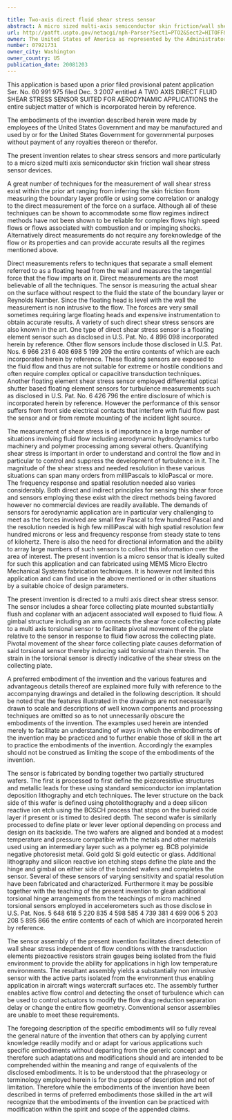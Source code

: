 ```yaml
---

title: Two-axis direct fluid shear stress sensor
abstract: A micro sized multi-axis semiconductor skin friction/wall shear stress induced by fluid flow. The sensor design includes a shear/strain transduction gimble connected to a force collecting plate located at the flow boundary surface. The shear force collecting plate is interconnected by an arm to offset the tortional hinges from the fluid flow. The arm is connected to the shear force collecting plate through dual axis torsional hinges with piezoresistive torsional strain gauges. These gauges are disposed on the tortional hinges and provide a voltage output indicative of applied shear stress acting on the force collection plate proximate the flow boundary surface. Offsetting the torsional hinges creates a force concentration and resolution structure that enables the generation of a large stress on the strain gauge from small shear stress, or small displacement of the collecting plate. The design also isolates the torsional sensors from exposure to the fluid flow.
url: http://patft.uspto.gov/netacgi/nph-Parser?Sect1=PTO2&Sect2=HITOFF&p=1&u=%2Fnetahtml%2FPTO%2Fsearch-adv.htm&r=1&f=G&l=50&d=PALL&S1=07921731&OS=07921731&RS=07921731
owner: The United States of America as represented by the Administrator of the National Aeronautics and Space Administration
number: 07921731
owner_city: Washington
owner_country: US
publication_date: 20081203
---
```

This application is based upon a prior filed provisional patent application Ser. No. 60 991 975 filed Dec. 3 2007 entitled A TWO AXIS DIRECT FLUID SHEAR STRESS SENSOR SUITED FOR AERODYNAMIC APPLICATIONS the entire subject matter of which is incorporated herein by reference.

The embodiments of the invention described herein were made by employees of the United States Government and may be manufactured and used by or for the United States Government for governmental purposes without payment of any royalties thereon or therefor.

The present invention relates to shear stress sensors and more particularly to a micro sized multi axis semiconductor skin friction wall shear stress sensor devices.

A great number of techniques for the measurement of wall shear stress exist within the prior art ranging from inferring the skin friction from measuring the boundary layer profile or using some correlation or analogy to the direct measurement of the force on a surface. Although all of these techniques can be shown to accommodate some flow regimes indirect methods have not been shown to be reliable for complex flows high speed flows or flows associated with combustion and or impinging shocks. Alternatively direct measurements do not require any foreknowledge of the flow or its properties and can provide accurate results all the regimes mentioned above.

Direct measurements refers to techniques that separate a small element referred to as a floating head from the wall and measures the tangential force that the flow imparts on it. Direct measurements are the most believable of all the techniques. The sensor is measuring the actual shear on the surface without respect to the fluid the state of the boundary layer or Reynolds Number. Since the floating head is level with the wall the measurement is non intrusive to the flow. The forces are very small sometimes requiring large floating heads and expensive instrumentation to obtain accurate results. A variety of such direct shear stress sensors are also known in the art. One type of direct shear stress sensor is a floating element sensor such as disclosed in U.S. Pat. No. 4 896 098 incorporated herein by reference. Other flow sensors include those disclosed in U.S. Pat. Nos. 6 966 231 6 408 698 5 199 209 the entire contents of which are each incorporated herein by reference. These floating sensors are exposed to the fluid flow and thus are not suitable for extreme or hostile conditions and often require complex optical or capacitive transduction techniques. Another floating element shear stress sensor employed differential optical shutter based floating element sensors for turbulence measurements such as disclosed in U.S. Pat. No. 6 426 796 the entire disclosure of which is incorporated herein by reference. However the performance of this sensor suffers from front side electrical contacts that interfere with fluid flow past the sensor and or from remote mounting of the incident light source.

The measurement of shear stress is of importance in a large number of situations involving fluid flow including aerodynamic hydrodynamics turbo machinery and polymer processing among several others. Quantifying shear stress is important in order to understand and control the flow and in particular to control and suppress the development of turbulence in it. The magnitude of the shear stress and needed resolution in these various situations can span many orders from milliPascals to kiloPascal or more. The frequency response and spatial resolution needed also varies considerably. Both direct and indirect principles for sensing this shear force and sensors employing these exist with the direct methods being favored however no commercial devices are readily available. The demands of sensors for aerodynamic application are in particular very challenging to meet as the forces involved are small few Pascal to few hundred Pascal and the resolution needed is high few milliPascal with high spatial resolution few hundred microns or less and frequency response from steady state to tens of kilohertz. There is also the need for directional information and the ability to array large numbers of such sensors to collect this information over the area of interest. The present invention is a micro sensor that is ideally suited for such this application and can fabricated using MEMS Micro Electro Mechanical Systems fabrication techniques. It is however not limited this application and can find use in the above mentioned or in other situations by a suitable choice of design parameters.

The present invention is directed to a multi axis direct shear stress sensor. The sensor includes a shear force collecting plate mounted substantially flush and coplanar with an adjacent associated wall exposed to fluid flow. A gimbal structure including an arm connects the shear force collecting plate to a multi axis torsional sensor to facilitate pivotal movement of the plate relative to the sensor in response to fluid flow across the collecting plate. Pivotal movement of the shear force collecting plate causes deformation of said torsional sensor thereby inducing said torsional strain therein. The strain in the torsional sensor is directly indicative of the shear stress on the collecting plate.

A preferred embodiment of the invention and the various features and advantageous details thereof are explained more fully with reference to the accompanying drawings and detailed in the following description. It should be noted that the features illustrated in the drawings are not necessarily drawn to scale and descriptions of well known components and processing techniques are omitted so as to not unnecessarily obscure the embodiments of the invention. The examples used herein are intended merely to facilitate an understanding of ways in which the embodiments of the invention may be practiced and to further enable those of skill in the art to practice the embodiments of the invention. Accordingly the examples should not be construed as limiting the scope of the embodiments of the invention.

The sensor is fabricated by bonding together two partially structured wafers. The first is processed to first define the piezoresistive structures and metallic leads for these using standard semiconductor ion implantation deposition lithography and etch techniques. The lever structure on the back side of this wafer is defined using photolithography and a deep silicon reactive ion etch using the BOSCH process that stops on the buried oxide layer if present or is timed to desired depth. The second wafer is similarly processed to define plate or lever lever optional depending on process and design on its backside. The two wafers are aligned and bonded at a modest temperature and pressure compatible with the metals and other materials used using an intermediary layer such as a polymer eg. BCB polyimide negative photoresist metal. Gold gold Si gold eutectic or glass. Additional lithography and silicon reactive ion etching steps define the plate and the hinge and gimbal on either side of the bonded wafers and completes the sensor. Several of these sensors of varying sensitivity and spatial resolution have been fabricated and characterized. Furthermore it may be possible together with the teaching of the present invention to glean additional torsional hinge arrangements from the teachings of micro machined torsional sensors employed in accelerometers such as those disclose in U.S. Pat. Nos. 5 648 618 5 220 835 4 598 585 4 739 381 4 699 006 5 203 208 5 895 866 the entire contents of each of which are incorporated herein by reference.

The sensor assembly of the present invention facilitates direct detection of wall shear stress independent of flow conditions with the transduction elements piezoactive resistors strain gauges being isolated from the fluid environment to provide the ability for applications in high low temperature environments. The resultant assembly yields a substantially non intrusive sensor with the active parts isolated from the environment thus enabling application in aircraft wings watercraft surfaces etc. The assembly further enables active flow control and detecting the onset of turbulence which can be used to control actuators to modify the flow drag reduction separation delay or change the entire flow geometry. Conventional sensor assemblies are unable to meet these requirements.

The foregoing description of the specific embodiments will so fully reveal the general nature of the invention that others can by applying current knowledge readily modify and or adapt for various applications such specific embodiments without departing from the generic concept and therefore such adaptations and modifications should and are intended to be comprehended within the meaning and range of equivalents of the disclosed embodiments. It is to be understood that the phraseology or terminology employed herein is for the purpose of description and not of limitation. Therefore while the embodiments of the invention have been described in terms of preferred embodiments those skilled in the art will recognize that the embodiments of the invention can be practiced with modification within the spirit and scope of the appended claims.

